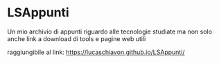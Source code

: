 # LSAppunti
Un mio archivio di appunti riguardo alle tecnologie studiate ma non solo anche link a download di tools e pagine web utili

raggiungibile al link:
https://lucaschiavon.github.io/LSAppunti/
